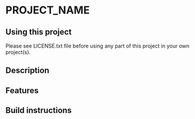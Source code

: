 # PROJECT_NAME
## Using this project
Please see LICENSE.txt file before using any part of this project in your own project(s).

## Description

## Features

## Build instructions